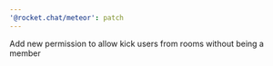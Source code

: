 ```yaml
---
'@rocket.chat/meteor': patch
---
```


Add new permission to allow kick users from rooms without being a member
